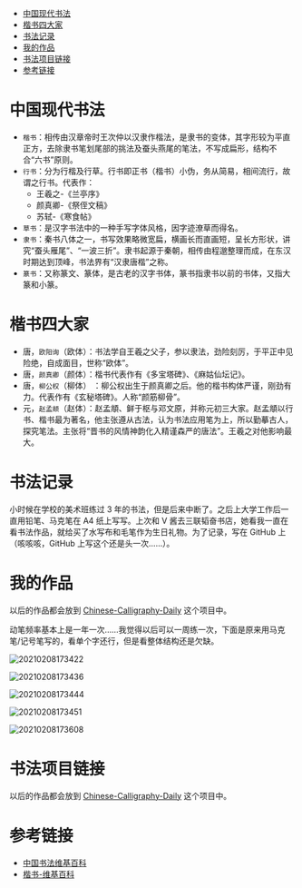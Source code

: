 <!-- TOC -->

- [中国现代书法](#中国现代书法)
- [楷书四大家](#楷书四大家)
- [书法记录](#书法记录)
- [我的作品](#我的作品)
- [书法项目链接](#书法项目链接)
- [参考链接](#参考链接)

<!-- /TOC -->

# 中国现代书法
* `楷书`：相传由汉章帝时王次仲以汉隶作楷法，是隶书的变体，其字形较为平直正方，去除隶书笔划尾部的挑法及蚕头燕尾的笔法，不写成扁形，结构不合“六书”原则。
* `行书`：分为行楷及行草。行书即正书（楷书）小伪，务从简易，相间流行，故谓之行书。代表作：
  * 王羲之-《兰亭序》
  * 颜真卿-《祭侄文稿》
  * 苏轼-《寒食帖》
* `草书`：是汉字书法中的一种手写字体风格，因字迹潦草而得名。
* `隶书`：秦书八体之一，书写效果略微宽扁，横画长而直画短，呈长方形状，讲究“蚕头雁尾”、“一波三折”。隶书起源于秦朝，相传由程邈整理而成，在东汉时期达到顶峰，书法界有“汉隶唐楷”之称。
* `篆书`：又称篆文、篆体，是古老的汉字书体，篆书指隶书以前的书体，又指大篆和小篆。

# 楷书四大家
* 唐，`欧阳询`（欧体）：书法学自王羲之父子，参以隶法，劲险刻厉，于平正中见险绝，自成面目，世称“欧体”。
* 唐，`颜真卿`（颜体）：楷书代表作有《多宝塔碑》、《麻姑仙坛记》。
* 唐，`柳公权`（柳体） ：柳公权出生于颜真卿之后。他的楷书构体严谨，刚劲有力。代表作有《玄秘塔碑》。人称“颜筋柳骨”。
* 元，`赵孟𫖯`（赵体）：赵孟頫、鲜于枢与邓文原，并称元初三大家。赵孟頫以行书、楷书最为著名，他主张遵从古法，认为书法应用笔为上，所以勤摹古人，探究笔法。主张将“晋书的风情神韵化入精谨森严的唐法”。王羲之对他影响最大。

# 书法记录

小时候在学校的美术班练过 3 年的书法，但是后来中断了。之后上大学工作后一直用铅笔、马克笔在 A4 纸上写写。上次和 V 酱去三联韬奋书店，她看我一直在看书法作品，就给买了水写布和毛笔作为生日礼物。为了记录，写在 GitHub 上（咳咳咳，GitHub 上写这个还是头一次……）。

# 我的作品

以后的作品都会放到 [Chinese-Calligraphy-Daily](https://github.com/LjyYano/Chinese-Calligraphy-Daily) 这个项目中。

动笔频率基本上是一年一次……我觉得以后可以一周练一次，下面是原来用马克笔/记号笔写的，看单个字还行，但是看整体结构还是欠缺。

![20210208173422](http://yano.oss-cn-beijing.aliyuncs.com/blog/20210208173422.png)

![20210208173436](http://yano.oss-cn-beijing.aliyuncs.com/blog/20210208173436.png)

![20210208173444](http://yano.oss-cn-beijing.aliyuncs.com/blog/20210208173444.png)

![20210208173451](http://yano.oss-cn-beijing.aliyuncs.com/blog/20210208173451.png)

![20210208173608](http://yano.oss-cn-beijing.aliyuncs.com/blog/20210208173608.png)

# 书法项目链接

以后的作品都会放到 [Chinese-Calligraphy-Daily](https://github.com/LjyYano/Chinese-Calligraphy-Daily) 这个项目中。

# 参考链接
- [中国书法维基百科](https://zh.wikipedia.org/wiki/%E4%B8%AD%E5%9B%BD%E4%B9%A6%E6%B3%95)
- [楷书-维基百科](https://zh.wikipedia.org/wiki/%E6%A5%B7%E4%B9%A6)